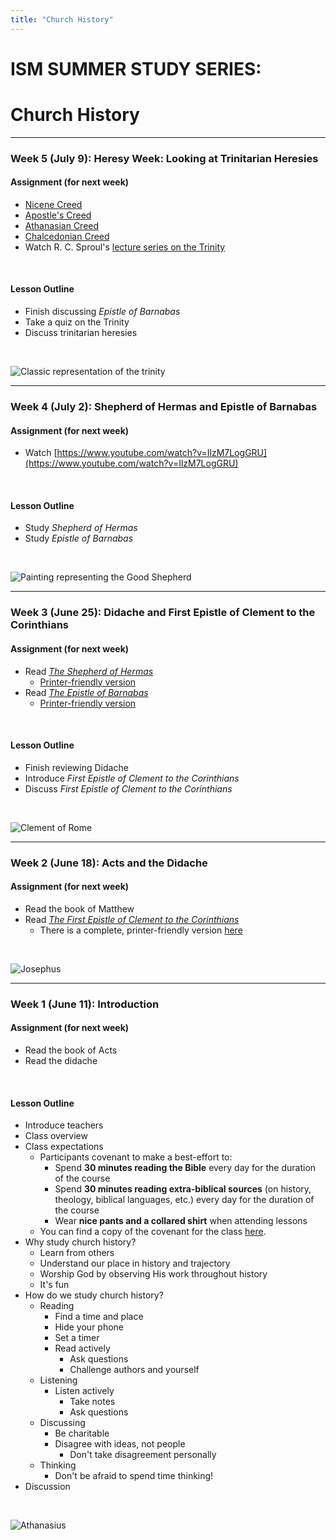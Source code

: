 ```yaml
---
title: "Church History"
---
```


# ISM SUMMER STUDY SERIES:
# Church History

<hr>

### **Week 5 (July 9):** Heresy Week: Looking at Trinitarian Heresies

#### Assignment (for next week)

- [Nicene Creed](https://www.ccel.org/creeds/nicene.creed.html)
- [Apostle's Creed](https://www.ccel.org/creeds/apostles.creed.html)
- [Athanasian Creed](https://www.ccel.org/creeds/athanasian.creed.html)
- [Chalcedonian Creed](https://www.ccel.org/creeds/chalcedonian-creed.html)
- Watch R. C. Sproul's [lecture series on the Trinity](https://www.ligonier.org/learn/series/mystery-of-the-trinity/)

<br>

#### Lesson Outline

- Finish discussing *Epistle of Barnabas*
- Take a quiz on the Trinity
- Discuss trinitarian heresies

<br>

![Classic representation of the trinity](../../images/trinity.png)

<hr>

### **Week 4 (July 2):** Shepherd of Hermas and Epistle of Barnabas

#### Assignment (for next week)

- Watch [https://www.youtube.com/watch?v=IlzM7LogGRU](https://www.youtube.com/watch?v=IlzM7LogGRU)

<br>

#### Lesson Outline

- Study *Shepherd of Hermas*
- Study *Epistle of Barnabas*

<br>

![Painting representing the Good Shepherd](../../images/hermas.jpg)

<hr>

### **Week 3 (June 25):** Didache and First Epistle of Clement to the Corinthians

#### Assignment (for next week)

- Read [*The Shepherd of Hermas*](https://www.ccel.org/ccel/schaff/anf02.ii.html)
	- [Printer-friendly version](https://en.wikisource.org/wiki/Ante-Nicene_Fathers/Volume_II/The_Pastor_of_Hermas)
- Read [*The Epistle of Barnabas*](https://www.ccel.org/ccel/schaff/anf01.vi.html)
	- [Printer-friendly version](https://en.wikisource.org/wiki/Ante-Nicene_Fathers/Volume_I/The_Epistle_of_Barnabas)

<br>

#### Lesson Outline

- Finish reviewing Didache
- Introduce *First Epistle of Clement to the Corinthians*
- Discuss *First Epistle of Clement to the Corinthians*

<br>

![Clement of Rome](../../images/clement-rome.jpg)

<hr>

### **Week 2 (June 18):** Acts and the Didache

#### Assignment (for next week)

- Read the book of Matthew
- Read [*The First Epistle of Clement to the Corinthians*](https://www.ccel.org/ccel/schaff/anf01.ii.ii.html)
	- There is a complete, printer-friendly version [here](https://en.wikisource.org/wiki/Ante-Nicene_Fathers/Volume_I/First_Epistle_to_the_Corinthians)

<br>

![Josephus](../../images/josephus.jpg)

<hr>

### **Week 1 (June 11):** Introduction

#### Assignment (for next week)

- Read the book of Acts
- Read the didache

<br>

#### Lesson Outline

- Introduce teachers
- Class overview
- Class expectations
	- Participants covenant to make a best-effort to:
		- Spend **30 minutes reading the Bible** every day for the duration of the course
		- Spend **30 minutes reading extra-biblical sources** (on history, theology, biblical languages, etc.) every day for the duration of the course
		- Wear **nice pants and a collared shirt** when attending lessons
	- You can find a copy of the covenant for the class [here](covenant).
- Why study church history?
	- Learn from others
	- Understand our place in history and trajectory
	- Worship God by observing His work throughout history
	- It's fun
- How do we study church history?
	- Reading
		- Find a time and place
		- Hide your phone
		- Set a timer
		- Read actively
			- Ask questions
			- Challenge authors and yourself
	- Listening
		- Listen actively
			- Take notes
			- Ask questions
	- Discussing
		- Be charitable
		- Disagree with ideas, not people
			- Don't take disagreement personally
	- Thinking
		- Don't be afraid to spend time thinking!
- Discussion

<br>

![Athanasius](../../images/athanasius.jpeg)

